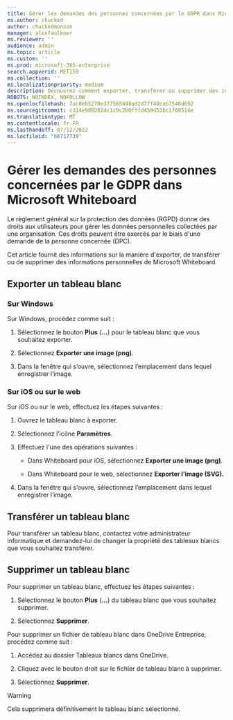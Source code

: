 ```yaml
---
title: Gérer les demandes des personnes concernées par le GDPR dans Microsoft Whiteboard
ms.author: chucked
author: chuckedmonson
manager: alexfaulkner
ms.reviewer: ''
audience: admin
ms.topic: article
ms.custom: ''
ms.prod: microsoft-365-enterprise
search.appverid: MET150
ms.collection: ''
ms.localizationpriority: medium
description: Découvrez comment exporter, transférer ou supprimer des informations personnelles de Microsoft Whiteboard.
ROBOTS: NOINDEX, NOFOLLOW
ms.openlocfilehash: 7ac0eb5270e377565840ad2d7ff40cab7546d692
ms.sourcegitcommit: c314e989202dc1c9c260fffd459d53bc1f08514e
ms.translationtype: MT
ms.contentlocale: fr-FR
ms.lasthandoff: 07/12/2022
ms.locfileid: "66717739"
---
```

# <a name="manage-gdpr-data-subject-requests-in-microsoft-whiteboard"></a>Gérer les demandes des personnes concernées par le GDPR dans Microsoft Whiteboard

Le règlement général sur la protection des données (RGPD) donne des droits aux utilisateurs pour gérer les données personnelles collectées par une organisation. Ces droits peuvent être exercés par le biais d'une demande de la personne concernée (DPC).

Cet article fournit des informations sur la manière d'exporter, de transférer ou de supprimer des informations personnelles de Microsoft Whiteboard.

## <a name="export-a-whiteboard"></a>Exporter un tableau blanc

### <a name="on-windows"></a>Sur Windows

Sur Windows, procédez comme suit :

1. Sélectionnez le bouton **Plus** (**...**) pour le tableau blanc que vous souhaitez exporter. 

2. Sélectionnez **Exporter une image (png)**.

3. Dans la fenêtre qui s’ouvre, sélectionnez l’emplacement dans lequel enregistrer l’image.

### <a name="on-ios-or-the-web"></a>Sur iOS ou sur le web

Sur iOS ou sur le web, effectuez les étapes suivantes :

1. Ouvrez le tableau blanc à exporter.

2. Sélectionnez l’icône **Paramètres**.

3. Effectuez l'une des opérations suivantes :

   - Dans Whiteboard pour iOS, sélectionnez **Exporter une image (png)**.

   - Dans Whiteboard pour le web, sélectionnez **Exporter l’image (SVG).**

4. Dans la fenêtre qui s’ouvre, sélectionnez l’emplacement dans lequel enregistrer l’image.

## <a name="transfer-a-whiteboard"></a>Transférer un tableau blanc

Pour transférer un tableau blanc, contactez votre administrateur informatique et demandez-lui de changer la propriété des tableaux blancs que vous souhaitez transférer.

## <a name="delete-a-whiteboard"></a>Supprimer un tableau blanc

Pour supprimer un tableau blanc, effectuez les étapes suivantes :

1. Sélectionnez le bouton **Plus** (**...**) du tableau blanc que vous souhaitez supprimer.

2. Sélectionnez **Supprimer**.

Pour supprimer un fichier de tableau blanc dans OneDrive Entreprise, procédez comme suit :

1.  Accédez au dossier Tableaux blancs dans OneDrive.

2.  Cliquez avec le bouton droit sur le fichier de tableau blanc à supprimer.

3. Sélectionnez **Supprimer**.

>[!WARNING]
> Cela supprimera définitivement le tableau blanc sélectionné.
